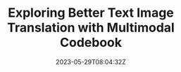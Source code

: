 ---
title: "Exploring Better Text Image Translation with Multimodal Codebook"
authors:
- Zhibin Lan
- Jiawei Yu
- Xiang Li
- Wen Zhang
- Jian Luan
- Bin Wang
- Degen Huang
- Jinsong Su
author_notes:
- "共同一作"
- "共同一作"
- 
- 
- 
- 
- 
- "通讯作者"
date: "2023-05-29T08:04:32Z"
publishDate: "2025-05-29T08:04:32Z"
publication_types: [多模态机器翻译]
publication: "**In Proc. of ACL 2023.** (CCF-A类)"
---